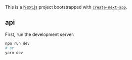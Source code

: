 This is a [Next.js](https://nextjs.org/) project bootstrapped with [`create-next-app`](https://github.com/vercel/next.js/tree/canary/packages/create-next-app).

## api 

First, run the development server:

```bash
npm run dev
# or
yarn dev
```

